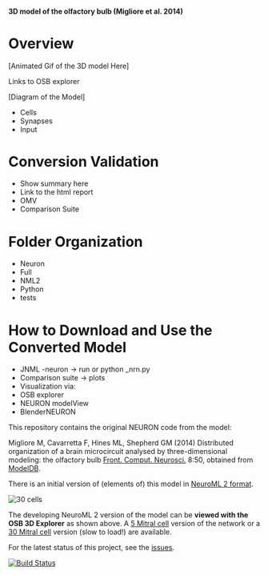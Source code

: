 #### 3D model of the olfactory bulb (Migliore et al. 2014)

# Overview
[Animated Gif of the 3D model Here]

Links to OSB explorer

[Diagram of the Model]
 - Cells
 - Synapses
 - Input
 
 # Conversion Validation 
  - Show summary here
  - Link to the html report 
  - OMV
  - Comparison Suite
  
 # Folder Organization
  - Neuron
  - Full
  - NML2
  - Python
  - tests
  
 # How to Download and Use the Converted Model
  - JNML -neuron -> run or python _nrn.py
  - Comparison suite -> plots
  - Visualization via:
  - OSB explorer
  - NEURON modelView
  - BlenderNEURON
  


  
 



This repository contains the original NEURON code from the model:

Migliore M, Cavarretta F, Hines ML, Shepherd GM (2014) Distributed organization of a brain microcircuit analysed by three-dimensional modeling: the olfactory bulb [Front. Comput. Neurosci.](http://journal.frontiersin.org/article/10.3389/fncom.2014.00050/abstract) 8:50, obtained from [ModelDB](http://senselab.med.yale.edu/ModelDB/ShowModel.cshtml?model=151681).

There is an initial version of (elements of) this model in [NeuroML 2 format](https://github.com/OpenSourceBrain/MiglioreEtAl14_OlfactoryBulb3D/tree/master/NeuroML2). 

![30 cells](https://raw.githubusercontent.com/OpenSourceBrain/MiglioreEtAl14_OlfactoryBulb3D/master/images/30cells.jpg)

The developing NeuroML 2 version of the model can be **viewed with the OSB 3D Explorer** as shown above. A [5 Mitral cell](http://www.opensourcebrain.org/projects/miglioreetal14_olfactorybulb3d?explorer=https%3A%2F%2Fraw.githubusercontent.com%2FOpenSourceBrain%2FMiglioreEtAl14_OlfactoryBulb3D%2Fmaster%2FNeuroML2%2FMitralCells%2FExported%2FPartialBulb_5MTCells.net.nml) version of the network or a [30 Mitral cell](http://www.opensourcebrain.org/projects/miglioreetal14_olfactorybulb3d?explorer=https%3A%2F%2Fraw.githubusercontent.com%2FOpenSourceBrain%2FMiglioreEtAl14_OlfactoryBulb3D%2Fmaster%2FNeuroML2%2FMitralCells%2FExported%2FPartialBulb_30MTCells.net.nml) version (slow to load!) are available.

For the latest status of this project, see the [issues](https://github.com/OpenSourceBrain/MiglioreEtAl14_OlfactoryBulb3D/issues).

[![Build Status](https://travis-ci.org/OpenSourceBrain/MiglioreEtAl14_OlfactoryBulb3D.svg)](https://travis-ci.org/OpenSourceBrain/MiglioreEtAl14_OlfactoryBulb3D)
